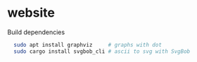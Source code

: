 # website

Build dependencies

```bash
  sudo apt install graphviz     # graphs with dot
  sudo cargo install svgbob_cli # ascii to svg with SvgBob
```

